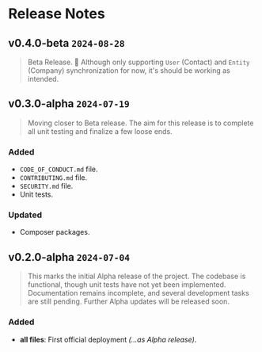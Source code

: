 # Release Notes

## v0.4.0-beta `2024-08-28`
> Beta Release. 🥳 Although only supporting `User` (Contact) and `Entity` (Company) synchronization for now, it's should be working as intended.

## v0.3.0-alpha `2024-07-19`
> Moving closer to Beta release. The aim for this release is to complete all unit testing and finalize a few loose ends.

### Added
- `CODE_OF_CONDUCT.md` file.
- `CONTRIBUTING.md` file.
- `SECURITY.md` file.
- Unit tests.

### Updated
- Composer packages.

## v0.2.0-alpha `2024-07-04`
> This marks the initial Alpha release of the project. The codebase is functional, though unit tests have not yet been implemented. Documentation remains incomplete, and several development tasks are still pending. Further Alpha updates will be released soon.

### Added
- **all files**: First official deployment _(...as Alpha release)_.
